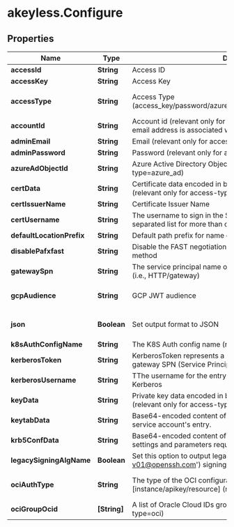 # akeyless.Configure

## Properties

Name | Type | Description | Notes
------------ | ------------- | ------------- | -------------
**accessId** | **String** | Access ID | [optional] 
**accessKey** | **String** | Access Key | [optional] 
**accessType** | **String** | Access Type (access_key/password/azure_ad/saml/oidc/aws_iam/gcp/k8s/cert) | [optional] [default to &#39;access_key&#39;]
**accountId** | **String** | Account id (relevant only for access-type&#x3D;password where the email address is associated with more than one account) | [optional] 
**adminEmail** | **String** | Email (relevant only for access-type&#x3D;password) | [optional] 
**adminPassword** | **String** | Password (relevant only for access-type&#x3D;password) | [optional] 
**azureAdObjectId** | **String** | Azure Active Directory ObjectId (relevant only for access-type&#x3D;azure_ad) | [optional] 
**certData** | **String** | Certificate data encoded in base64. Used if file was not provided. (relevant only for access-type&#x3D;cert in Curl Context) | [optional] 
**certIssuerName** | **String** | Certificate Issuer Name | [optional] 
**certUsername** | **String** | The username to sign in the SSH certificate (use a comma-separated list for more than one username) | [optional] 
**defaultLocationPrefix** | **String** | Default path prefix for name of items, targets and auth methods | [optional] 
**disablePafxfast** | **String** | Disable the FAST negotiation in the Kerberos authentication method | [optional] 
**gatewaySpn** | **String** | The service principal name of the gateway as registered in LDAP (i.e., HTTP/gateway) | [optional] 
**gcpAudience** | **String** | GCP JWT audience | [optional] [default to &#39;akeyless.io&#39;]
**json** | **Boolean** | Set output format to JSON | [optional] [default to false]
**k8sAuthConfigName** | **String** | The K8S Auth config name (relevant only for access-type&#x3D;k8s) | [optional] 
**kerberosToken** | **String** | KerberosToken represents a Kerberos token generated for the gateway SPN (Service Principal Name). | [optional] 
**kerberosUsername** | **String** | TThe username for the entry within the keytab to authenticate via Kerberos | [optional] 
**keyData** | **String** | Private key data encoded in base64. Used if file was not provided.(relevant only for access-type&#x3D;cert in Curl Context) | [optional] 
**keytabData** | **String** | Base64-encoded content of a valid keytab file, containing the service account&#39;s entry. | [optional] 
**krb5ConfData** | **String** | Base64-encoded content of a valid krb5.conf file, specifying the settings and parameters required for Kerberos authentication. | [optional] 
**legacySigningAlgName** | **Boolean** | Set this option to output legacy (&#39;ssh-rsa-cert-v01@openssh.com&#39;) signing algorithm name in the certificate. | [optional] 
**ociAuthType** | **String** | The type of the OCI configuration to use [instance/apikey/resource] (relevant only for access-type&#x3D;oci) | [optional] [default to &#39;apikey&#39;]
**ociGroupOcid** | **[String]** | A list of Oracle Cloud IDs groups (relevant only for access-type&#x3D;oci) | [optional] 


